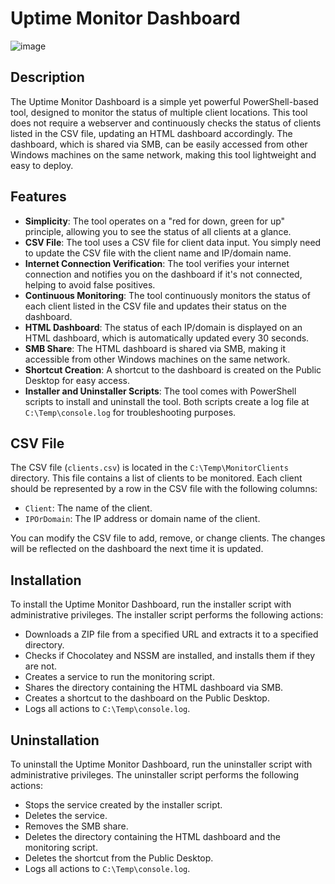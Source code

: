# Uptime Monitor Dashboard

![image](https://github.com/user-attachments/assets/3af1317f-e248-4b99-9c96-793b6ea39e7f)

## Description
The Uptime Monitor Dashboard is a simple yet powerful PowerShell-based tool, designed to monitor the status of multiple client locations. This tool does not require a webserver and continuously checks the status of clients listed in the CSV file, updating an HTML dashboard accordingly. The dashboard, which is shared via SMB, can be easily accessed from other Windows machines on the same network, making this tool lightweight and easy to deploy.

## Features
- **Simplicity**: The tool operates on a "red for down, green for up" principle, allowing you to see the status of all clients at a glance.
- **CSV File**: The tool uses a CSV file for client data input. You simply need to update the CSV file with the client name and IP/domain name.
- **Internet Connection Verification**: The tool verifies your internet connection and notifies you on the dashboard if it's not connected, helping to avoid false positives.
- **Continuous Monitoring**: The tool continuously monitors the status of each client listed in the CSV file and updates their status on the dashboard.
- **HTML Dashboard**: The status of each IP/domain is displayed on an HTML dashboard, which is automatically updated every 30 seconds.
- **SMB Share**: The HTML dashboard is shared via SMB, making it accessible from other Windows machines on the same network.
- **Shortcut Creation**: A shortcut to the dashboard is created on the Public Desktop for easy access.
- **Installer and Uninstaller Scripts**: The tool comes with PowerShell scripts to install and uninstall the tool. Both scripts create a log file at `C:\Temp\console.log` for troubleshooting purposes.

## CSV File
The CSV file (`clients.csv`) is located in the `C:\Temp\MonitorClients` directory. This file contains a list of clients to be monitored. Each client should be represented by a row in the CSV file with the following columns:
- `Client`: The name of the client.
- `IPOrDomain`: The IP address or domain name of the client.

You can modify the CSV file to add, remove, or change clients. The changes will be reflected on the dashboard the next time it is updated.

## Installation
To install the Uptime Monitor Dashboard, run the installer script with administrative privileges. The installer script performs the following actions:
- Downloads a ZIP file from a specified URL and extracts it to a specified directory.
- Checks if Chocolatey and NSSM are installed, and installs them if they are not.
- Creates a service to run the monitoring script.
- Shares the directory containing the HTML dashboard via SMB.
- Creates a shortcut to the dashboard on the Public Desktop.
- Logs all actions to `C:\Temp\console.log`.

## Uninstallation
To uninstall the Uptime Monitor Dashboard, run the uninstaller script with administrative privileges. The uninstaller script performs the following actions:
- Stops the service created by the installer script.
- Deletes the service.
- Removes the SMB share.
- Deletes the directory containing the HTML dashboard and the monitoring script.
- Deletes the shortcut from the Public Desktop.
- Logs all actions to `C:\Temp\console.log`.
